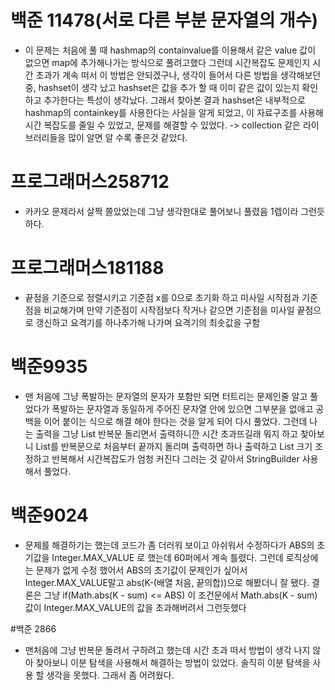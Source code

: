 # 백준 11478(서로 다른 부분 문자열의 개수)

- 이 문제는 처음에 풀 때 hashmap의 containvalue를 이용해서 
같은 value 값이 없으면 map에 추가해나가는 방식으로 풀려고했다
그런데 시간복잡도 문제인지 시간 초과가 계속 떠서 이 방법은 안되겠구나, 생각이 들어서
다른 방법을 생각해보던 중, hashset이 생각 났고 hashset은 값을 추가 할 때
이미 같은 값이 있는지 확인하고 추가한다는 특성이 생각났다. 그래서 찾아본 결과 hashset은 
내부적으로 hashmap의 containkey를 사용한다는 사실을 알게 되었고, 이 자료구조를 사용해 시간
복잡도를 줄일 수 있었고, 문제를 해결할 수 있었다.
-> collection 같은 라이브러리들을 많이 알면 알 수록 좋은것 같았다.

# 프로그래머스258712

- 카카오 문제라서 살짝 쫄았었는데 그냥 생각한대로 풀어보니 풀렸음 1렙이라 그런듯하다.

# 프로그래머스181188

- 끝점을 기준으로 정렬시키고 기준점 x를 0으로 초기화 하고
미사일 시작점과 기준점을 비교해가며 만약 기준점이 시작점보다 작거나 같으면 기준점을
미사일 끝점으로 갱신하고 요격기를 하나추가해 나가며 요격기의 최솟값을 구함

# 백준9935

- 맨 처음에 그냥 폭발하는 문자열의 문자가 포함만 되면 터트리는 문제인줄 알고 풀었다가
폭발하는 문자열과 동일하게 주어진 문자열 안에 있으면 그부분을 없애고 공백을 이어 붙이는 식으로
해결 해야 한다는 것을 알게 되어 다시 풀었다.
그런데 나는 출력을 그냥 List 반복문 돌리면서 출력하니깐 시간 초과뜨길래 뭐지 하고 찾아보니
List를 반복문으로 처음부터 끝까지 돌리며 출력하면 하나 출력하고 List 크기 조정하고 반복해서 시간복잡도가 
엄청 커진다 그러는 것 같아서 StringBuilder 사용해서 풀었다.

# 백준9024

- 문제를 해결하기는 했는데 코드가 좀 더러워 보이고 아쉬워서 수정하다가 ABS의 초기값을 Integer.MAX_VALUE
로 했는데 60퍼에서 계속 틀렸다. 그런데 로직상에는 문제가 없게 수정 했어서 ABS의 초기값이 문제인가 싶어서 Integer.MAX_VALUE말고
abs(K-(배열 처음, 끝의합))으로 해봤더니 잘 됐다. 결론은 그냥
  if(Math.abs(K - sum) <= ABS) 이 조건문에서 Math.abs(K - sum) 값이 Integer.MAX_VALUE의 값을 초과해버려서 그런듯했다

#백준 2866

- 맨처음에 그냥 반복문 돌려서 구하려고 했는데 시간 초과 떠서 방법이 생각 나지 않아 찾아보니 이분 탐색을 사용해서 해결하는 방법이 있었다. 솔직히 이분 탐색을 사용 할 생각을 못했다. 그래서 좀 어려웠다.
            